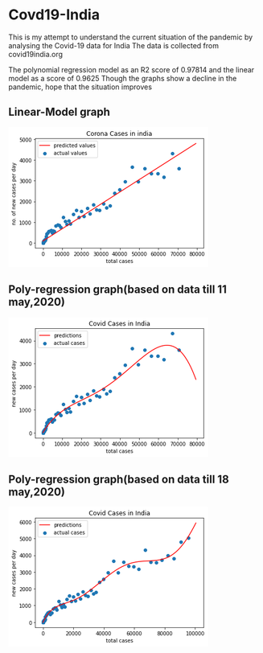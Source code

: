# Covd19-India
This is my attempt to understand the current situation of the pandemic by analysing the Covid-19 data for India
The data is collected from covid19india.org

The polynomial regression model as an R2 score of 0.97814 and the linear model as a score of 0.9625
Though the graphs show a decline in the pandemic, hope that the situation improves
 ## Linear-Model graph
 ![](linear-graph.png)
 
 ## Poly-regression graph(based on data till 11 may,2020)
 ![](poly-graph.png)
 
 ## Poly-regression graph(based on data till 18 may,2020)
 ![](poly-graph(2).png)

